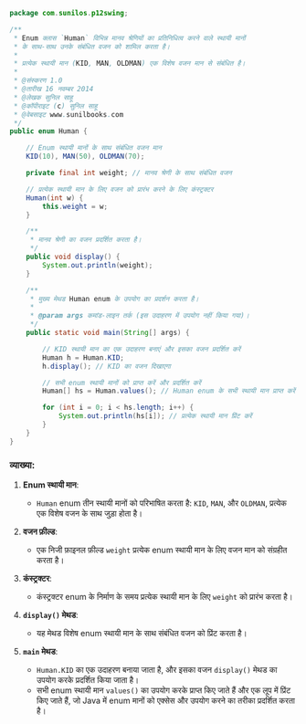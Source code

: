 
```java
package com.sunilos.p12swing;

/**
 * Enum क्लास `Human` विभिन्न मानव श्रेणियों का प्रतिनिधित्व करने वाले स्थायी मानों 
 * के साथ-साथ उनके संबंधित वजन को शामिल करता है।
 * 
 * प्रत्येक स्थायी मान (KID, MAN, OLDMAN) एक विशेष वजन मान से संबंधित है।
 * 
 * @संस्करण 1.0
 * @तारीख 16 नवम्बर 2014
 * @लेखक सुनिल साहू
 * @कॉपीराइट (c) सुनिल साहू
 * @वेबसाइट www.sunilbooks.com
 */
public enum Human {

    // Enum स्थायी मानों के साथ संबंधित वजन मान
    KID(10), MAN(50), OLDMAN(70);

    private final int weight; // मानव श्रेणी के साथ संबंधित वजन

    // प्रत्येक स्थायी मान के लिए वजन को प्रारंभ करने के लिए कंस्ट्रक्टर
    Human(int w) {
        this.weight = w;
    }

    /**
     * मानव श्रेणी का वजन प्रदर्शित करता है।
     */
    public void display() {
        System.out.println(weight);
    }

    /**
     * मुख्य मेथड Human enum के उपयोग का प्रदर्शन करता है।
     * 
     * @param args कमांड-लाइन तर्क (इस उदाहरण में उपयोग नहीं किया गया)।
     */
    public static void main(String[] args) {

        // KID स्थायी मान का एक उदाहरण बनाएं और इसका वजन प्रदर्शित करें
        Human h = Human.KID;
        h.display(); // KID का वजन दिखाएगा

        // सभी enum स्थायी मानों को प्राप्त करें और प्रदर्शित करें
        Human[] hs = Human.values(); // Human enum के सभी स्थायी मान प्राप्त करें

        for (int i = 0; i < hs.length; i++) {
            System.out.println(hs[i]); // प्रत्येक स्थायी मान प्रिंट करें
        }
    }
}
```

### व्याख्या:
1. **Enum स्थायी मान**:
   - `Human` enum तीन स्थायी मानों को परिभाषित करता है: `KID`, `MAN`, और `OLDMAN`, प्रत्येक एक विशेष वजन के साथ जुड़ा होता है।

2. **वजन फ़ील्ड**:
   - एक निजी फ़ाइनल फ़ील्ड `weight` प्रत्येक enum स्थायी मान के लिए वजन मान को संग्रहीत करता है।

3. **कंस्ट्रक्टर**:
   - कंस्ट्रक्टर enum के निर्माण के समय प्रत्येक स्थायी मान के लिए `weight` को प्रारंभ करता है।

4. **`display()` मेथड**:
   - यह मेथड विशेष enum स्थायी मान के साथ संबंधित वजन को प्रिंट करता है।

5. **`main` मेथड**:
   - `Human.KID` का एक उदाहरण बनाया जाता है, और इसका वजन `display()` मेथड का उपयोग करके प्रदर्शित किया जाता है।
   - सभी enum स्थायी मान `values()` का उपयोग करके प्राप्त किए जाते हैं और एक लूप में प्रिंट किए जाते हैं, जो Java में enum मानों को एक्सेस और उपयोग करने का तरीका प्रदर्शित करता है।
